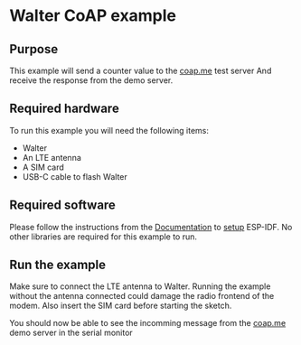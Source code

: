 # Walter CoAP example

## Purpose

This example will send a counter value to the [coap.me](https://coap.me/) test server And receive the response from the demo server.

## Required hardware

To run this example you will need the following items:

- Walter
- An LTE antenna
- A SIM card
- USB-C cable to flash Walter

## Required software

Please follow the instructions from the [Documentation](https://www.quickspot.io/documentation.html#/) to
[setup](https://www.quickspot.io/documentation.html#/developer-toolchains/esp-idf) ESP-IDF.
No other libraries are required for this example to run.

## Run the example

Make sure to connect the LTE antenna to Walter. Running the example without the
antenna connected could damage the radio frontend of the modem. Also insert the
SIM card before starting the sketch.

You should now be able to see the incomming message from the [coap.me](coap.me) demo server in the serial monitor
